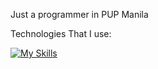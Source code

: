 Just a programmer in PUP Manila


Technologies That I use:

[![My Skills](https://skillicons.dev/icons?i=c,js,java,asm)](https://skillicons.dev)
